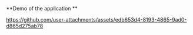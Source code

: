 **Demo of the application **

https://github.com/user-attachments/assets/edb653d4-8193-4865-9ad0-d865d275ab78

